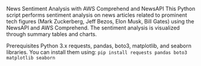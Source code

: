 News Sentiment Analysis with AWS Comprehend and NewsAPI
This Python script performs sentiment analysis on news articles related to prominent tech figures (Mark Zuckerberg, Jeff Bezos, Elon Musk, Bill Gates) using the NewsAPI and AWS Comprehend. The sentiment analysis is visualized through summary tables and charts.

Prerequisites
Python 3.x
requests, pandas, boto3, matplotlib, and seaborn libraries. You can install them using:
`pip install requests pandas boto3 matplotlib seaborn`
